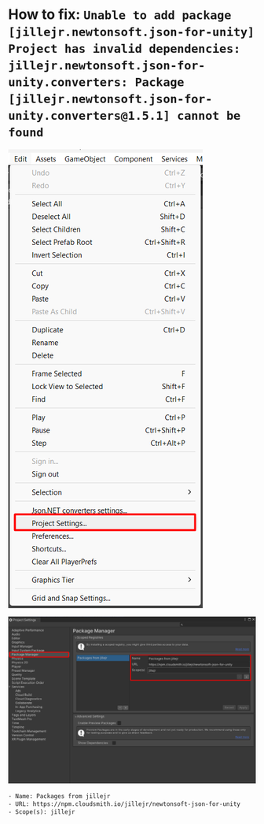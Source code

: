 # How to fix: `Unable to add package [jillejr.newtonsoft.json-for-unity] Project has invalid dependencies: jillejr.newtonsoft.json-for-unity.converters: Package [jillejr.newtonsoft.json-for-unity.converters@1.5.1] cannot be found`

![](../images/162/1.png)

![](../images/162/2.png)

```
- Name: Packages from jillejr
- URL: https://npm.cloudsmith.io/jillejr/newtonsoft-json-for-unity
- Scope(s): jillejr
```